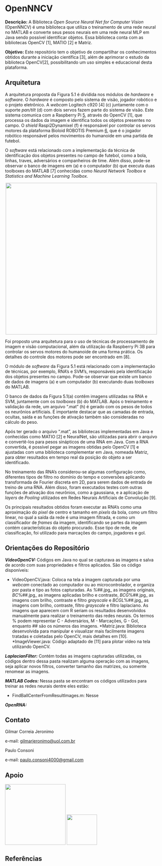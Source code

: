 # OpenNNCV

**Descrição:** A Biblioteca _Open Source Neural Net for Computer Vision_ (OpenNNCV) é uma biblioteca que utiliza o treinamento de uma rede neural no MATLAB e converte seus pesos neurais em uma rede neural MLP em Java sendo possível identificar objetos. Essa biblioteca conta com as bibliotecas OpenCV [1], MATIO [2] e Matriz.


**Objetivo:** Este repositório tem o objetivo de compartilhar os conhecimentos obtidos durante a iniciação científica [3], além de aprimorar o estudo da biblioteca OpenCV[2], possibilitando um uso simples e educacional desta plataforma.

## Arquitetura 


A arquitetura proposta da Figura 5.1 é dividida nos módulos de _hardware_ e _software_. O _hardware_ é composto pelo sistema de visão, jogador robótico e o projeto eletrônico. A _webcam_ Logitech c920 [4] (c) juntamente com o suporte _pan/tilt_ (d) com dois servos fazem parte do sistema de visão. Este sistema comunica com a Raspberry Pi [5](e), através do OpenCV [1], que processa os dados da imagem e identifica todos os objetos presentes no campo. O _shield_ Raspi2Dynamixel (f) é responsável por controlar os servos motores da plataforma Bioloid ROBOTIS Premium [6](g), que é o jogador robótico responsável pelos movimentos do humanoide em uma partida de futebol.

O _software_ está relacionado com a implementação da técnica de identificação dos objetos presentes no campo de futebol, como a bola, linhas, traves, adversários e companheiros de time. Além disso, pode-se observar o banco de imagens em (a) e o computador (b) que executa duas toolboxes do MATLAB [7] conhecidas como _Neural Network Toolbox_ e _Statistics and Machine Learning Toolbox_.

<p align="center">
<img src="https://user-images.githubusercontent.com/28567780/32135686-fd12e826-bbe1-11e7-9b8e-8b909cda75f1.jpg" width="500">
</p>

Foi proposto uma arquitetura para o uso de técnicas de processamento de imagem e visão computacional, além da utilização da Raspberry Pi 3B para controlar os servos motores do humanoide de uma forma prática. Os detalhes do controle dos motores pode ser encontrado em [8].

O módulo de _software_ da Figura 5.1 está relacionado com a implementação de técnicas, por exemplo, RNA’s e SVM’s, responsáveis pela identificação dos objetos presentes no campo. Pode-se observar que existe um banco de dados de imagens (a) e um computador (b) executando duas _toolboxes_ do MATLAB.

O banco de dados da Figura 5.1(a) contêm imagens utilizadas na RNA e SVM, juntamente
com os _toolboxes_ (b) do MATLAB. Após o treinamento e validação da rede, um arquivo “.mat” (h) é gerado com os pesos de todos os neurônios artificiais. É importante destacar que as camadas de entrada, ocultas, saída e as funções de ativação também são consideradas no cálculo do peso.

Após ter gerado o arquivo “.mat”, as bibliotecas implementadas em Java e conhecidas como MATIO [2] e NeuralNet, são utilizadas para abrir o arquivo e convertê-los para pesos sinápticos de uma RNA em Java. Com a RNA convertida, é possível pegar as imagens obtidas pelo OpenCV [1] e ajustadas com uma biblioteca complementar em Java, nomeada Matriz, para obter resultados em tempo real da posição do objeto a ser identificado.

No treinamento das RNA’s considerou-se algumas configuração como, diferentes tipos de filtro no domínio do tempo e conversões aplicando transformada de Fourier discreta em 2D, para serem dados de entrada de treino de uma RNA. Além disso, foram executados testes com outras funções de ativação dos neurônios, como a gaussiana, e a aplicação de _layers_ de _Pooling_ utilizados em Redes Neurais Artificiais de Convolução [9]. 

Os principais resultados obtidos foram executar as RNA’s como uma aproximação do _pixel_ de centro e tamanho em _pixels_ da bola, como um filtro linear, no qual a saída da rede é uma imagem filtrada, e como um classificador de _frames_ da imagem, identificando se partes da imagem contém características do objeto procurado. Esse tipo de rede, de classificação, foi utilizado para marcações do campo, jogadores e gol.


## Orientações do Repositório

**_VideoOpenCV:_** Códigos em Java no qual se capturava as imagens e salva de acordo com suas propriedades e filtros aplicados. São os código disponíveis:
	
* VideoOpenCV.java: Coloca na tela a imagem capturada por uma _webcam_ conectado ao computador ou ao microcontrolador, e organiza por pasta e tipo as fotos capturadas. As _%_##.jpg_ as imagens originais, _BC_%##.jpg_ as imagens aplicadas brilho e contraste, _BCG_%##.jpg_ as imagens com brilho, contraste e filtro _grayscale_ e _BCGL_%##.jpg_ as imagens com brilho, contraste, filtro _grayscale_ e filtro laplaciano. As imagens que aparecem com R seriam os resultados desenvolvidos manualmente para realizar o treinamento das redes neurais. Os termos % podem representar C - Adversários, M - Marcações, G - Gol, enquanto ## são os números das imagens. *Matriz.java: Biblioteca desenvolvida para manipular e visualizar mais facilmente imagens tratadas e coletadas pelo OpenCV, mais detalhes em [10]. *ImageViewer.java: Código adaptado de [11] para plotar vídeo na tela utilizando OpenCV.

**_LaplacianFilter:_** Contém todas as imagens capturadas utilizadas, os códigos dentro dessa pasta realizam alguma operação com as imagens, seja aplicar novos filtros, converter tamanho das matrizes, ou somente renomear as imagens. 
	
**_MATLAB Codes:_** Nessa pasta se encontram os códigos utilizados para treinar as redes neurais dentre eles estão:

* FindBallCenterFromResultImages.m: Nesse 

**_OpenRNA:_**
	
## Contato

Gilmar Correia Jeronimo

e-mail: gilmarjeronimo@uol.com.br

Paulo Consoni

e-mail: paulo.consoni4000@gmail.com

## Apoio

<img src="http://www.fc.unesp.br/Home/Cursos/Fisica/fisica-fapesp.png" width="200">
  
<img src = "http://proad.ufabc.edu.br/images/headers/logo_ufabc.png" width="100">

## Referências 